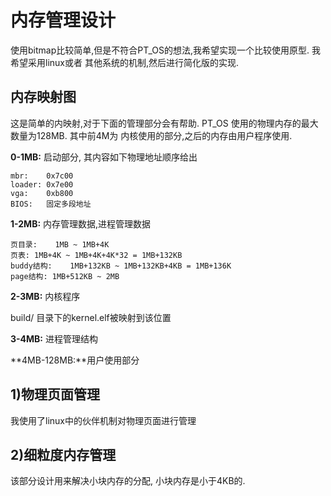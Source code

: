 内存管理设计
====

使用bitmap比较简单,但是不符合PT_OS的想法,我希望实现一个比较使用原型. 我希望采用linux或者
其他系统的机制,然后进行简化版的实现.


内存映射图
----

这是简单的内映射,对于下面的管理部分会有帮助. PT_OS 使用的物理内存的最大数量为128MB. 其中前4M为
内核使用的部分,之后的内存由用户程序使用.

**0-1MB:** 启动部分, 其内容如下物理地址顺序给出

	mbr:	0x7c00
	loader:	0x7e00	
	vga:	0xb800
	BIOS:	固定多段地址

**1-2MB:** 内存管理数据,进程管理数据
	
	页目录:	1MB ~ 1MB+4K
	页表:	1MB+4K ~ 1MB+4K+4K*32 = 1MB+132KB
	buddy结构:	1MB+132KB ~ 1MB+132KB+4KB = 1MB+136K
	page结构:	1MB+512KB ~ 2MB
	
**2-3MB:** 内核程序
	
build/ 目录下的kernel.elf被映射到该位置
	
**3-4MB:** 进程管理结构
	
**4MB-128MB:**用户使用部分


1)物理页面管理
----

我使用了linux中的伙伴机制对物理页面进行管理


2)细粒度内存管理
----

该部分设计用来解决小块内存的分配, 小块内存是小于4KB的.

